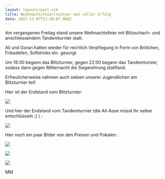 ```yaml
---
layout: layouts/post.njk
title: Weihnachtsfeier/turnier ein voller Erfolg
date: 2021-12-07T11:38:07.468Z
---
```

Am vergangenen Freitag stand unsere Weihnachtsfeier mit Blitzschach- und anschliessendem Tandemturnier statt.

Ali und Goran hatten wieder für reichlich Verpflegung in Form von Brötchen, Frikadellen, Softdrinks etc. gesorgt.

Um 19:30 begann das Blitzturnier, gegen 22:00 begann das Tandemturnier, sodass dann gegen Mitternacht die Siegerehrung stattfand.

Erfreulicherweise nahmen auch sieben unserer Jugendlichen am Blitzturnier teil!

Hier ist der Endstand vom Blitzturnier:

![](/images/endstand-blitzturnier.jpeg)

Und hier der Endstand vom Tandemturnier (die Ali-Asse müsst ihr selber entschlüsseln ;)    ) :

![](/images/endstand-tandemturnier.jpeg)

Hier noch ein paar Bilder von den Preisen und Pokalen :

![](/images/preise-1.jpeg)

![](/images/preise-2.jpeg)

![](/images/preise-3.jpeg)



MM